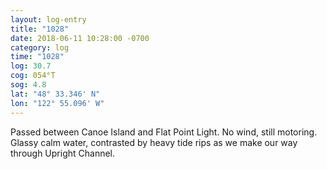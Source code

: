 ```yaml
---
layout: log-entry
title: "1028"
date: 2018-06-11 10:28:00 -0700
category: log
time: "1028"
log: 30.7
cog: 054°T
sog: 4.8
lat: "48° 33.346' N"
lon: "122° 55.096' W"
---
```


Passed between Canoe Island and Flat Point Light. No wind, still motoring. Glassy calm water, contrasted by heavy tide rips as we make our way through Upright Channel.
